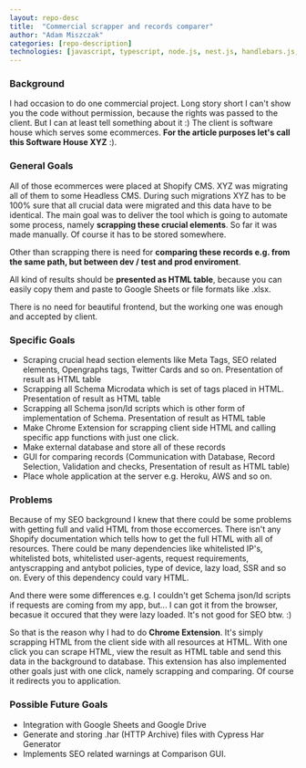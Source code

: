 ```yaml
---
layout: repo-desc
title:  "Commercial scrapper and records comparer"
author: "Adam Miszczak"
categories: [repo-description]
technologies: [javascript, typescript, node.js, nest.js, handlebars.js, mongodb, chrome api]
---
```


### Background

I had occasion to do one commercial project. Long story short I can't show you the code without permission, because the rights was passed to the client. But I can at least tell something about it :) The client is software house which serves some ecommerces. **For the article purposes let's call this Software House XYZ** :). 

### General Goals

All of those ecommerces were placed at Shopify CMS. XYZ was migrating all of them to some Headless CMS. During such migrations XYZ has to be 100% sure that all crucial data were migrated and this data have to be identical. The main goal was to deliver the tool which is going to automate some process, namely **scrapping these crucial elements**. So far it was made manually. Of course it has to be stored somewhere.

Other than scrapping there is need for **comparing these records e.g. from the same path, but between dev / test and prod enviroment**.

All kind of results should be **presented as HTML table**, because you can easily copy them and paste to Google Sheets or file formats like .xlsx.

There is no need for beautiful frontend, but the working one was enough and accepted by client.

### Specific Goals
* Scraping crucial head section elements like Meta Tags, SEO related elements, Opengraphs tags, Twitter Cards and so on. Presentation of result as HTML table 
* Scrapping all Schema Microdata which is set of tags placed in HTML. Presentation of result as HTML table 
* Scrapping all Schema json/ld scripts which is other form of implementation of Schema. Presentation of result as HTML table 
* Make Chrome Extension for scrapping client side HTML and calling specific app functions with just one click.
* Make external database and store all of these records
* GUI for comparing records (Communication with Database, Record Selection, Validation and checks, Presentation of result as HTML table)
* Place whole application at the server e.g. Heroku, AWS and so on.


### Problems
Because of my SEO background I knew that there could be some problems with getting full and valid HTML from those eccomerces. There isn't any Shopify documentation which tells how to get the full HTML with all of resources. There could be many dependencies like whitelisted IP's, whitelisted bots, whitelisted user-agents, request requirements, antyscrapping and antybot policies, type of device, lazy load, SSR and so on. Every of this dependency could vary HTML.

And there were some differences e.g. I couldn't get Schema json/ld scripts if requests are coming from my app, but... I can got it from the browser, becasue it occured that they were lazy loaded. It's not good for SEO btw. :)

So that is the reason why I had to do **Chrome Extension**. It's simply scrapping HTML from the client side with all resources at HTML. With one click you can scrape HTML, view the result as HTML table and send  this data in the background to database. This extension has also implemented other goals just with one click, namely scrapping and comparing. Of course it redirects you to application.

### Possible Future Goals
* Integration with Google Sheets and Google Drive
* Generate and storing .har (HTTP Archive) files with Cypress Har Generator
* Implements SEO related warnings at Comparison GUI.

